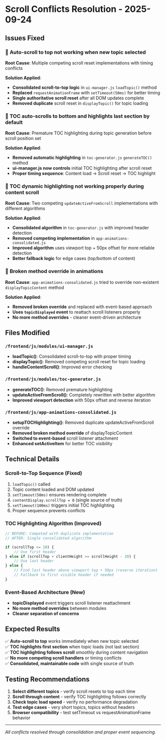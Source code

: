 # Scroll Conflicts Resolution - 2025-09-24

## Issues Fixed

### 🔴 **Auto-scroll to top not working when new topic selected**
**Root Cause**: Multiple competing scroll reset implementations with timing conflicts

**Solution Applied**:
- **Consolidated scroll-to-top logic** in `ui-manager.js` `loadTopic()` method
- **Replaced** `requestAnimationFrame` with `setTimeout(50ms)` for better timing
- **Single authoritative scroll reset** after all DOM updates complete
- **Removed duplicate** scroll reset in `displayTopic()` for topic loading

### 🔴 **TOC auto-scrolls to bottom and highlights last section by default**
**Root Cause**: Premature TOC highlighting during topic generation before scroll position set

**Solution Applied**:
- **Removed automatic highlighting** in `toc-generator.js` `generateTOC()` method
- **ui-manager.js now controls** initial TOC highlighting after scroll reset
- **Proper timing sequence**: Content load → Scroll reset → TOC highlight

### 🔴 **TOC dynamic highlighting not working properly during content scroll**
**Root Cause**: Two competing `updateActiveFromScroll` implementations with different algorithms

**Solution Applied**:
- **Consolidated algorithm** in `toc-generator.js` with improved header detection
- **Removed competing implementation** in `app-animations-consolidated.js`
- **Improved algorithm** uses viewport top + 50px offset for more reliable detection
- **Better fallback logic** for edge cases (top/bottom of content)

### 🔴 **Broken method override in animations**
**Root Cause**: `app-animations-consolidated.js` tried to override non-existent `displayTopicContent` method

**Solution Applied**:
- **Removed broken override** and replaced with event-based approach
- **Uses `topicDisplayed` event** to reattach scroll listeners properly
- **No more method overrides** - cleaner event-driven architecture

## Files Modified

### `/frontend/js/modules/ui-manager.js`
- **loadTopic()**: Consolidated scroll-to-top with proper timing
- **displayTopic()**: Removed competing scroll reset for topic loading
- **handleContentScroll()**: Improved error checking

### `/frontend/js/modules/toc-generator.js`  
- **generateTOC()**: Removed premature highlighting
- **updateActiveFromScroll()**: Completely rewritten with better algorithm
- **Improved viewport detection** with 50px offset and reverse iteration

### `/frontend/js/app-animations-consolidated.js`
- **setupTOCHighlighting()**: Removed duplicate updateActiveFromScroll override
- **Removed broken method override** of displayTopicContent
- **Switched to event-based** scroll listener attachment
- **Enhanced setActiveItem** for better TOC visibility

## Technical Details

### Scroll-to-Top Sequence (Fixed)
1. `loadTopic()` called
2. Topic content loaded and DOM updated
3. `setTimeout(50ms)` ensures rendering complete  
4. `contentDisplay.scrollTop = 0` (single source of truth)
5. `setTimeout(100ms)` triggers initial TOC highlighting
6. Proper sequence prevents conflicts

### TOC Highlighting Algorithm (Improved)
```javascript
// BEFORE: Competed with duplicate implementation
// AFTER: Single consolidated algorithm

if (scrollTop <= 20) {
    // Use first header
} else if (scrollTop + clientHeight >= scrollHeight - 20) {
    // Use last header  
} else {
    // Find last header above viewport top + 50px (reverse iteration)
    // Fallback to first visible header if needed
}
```

### Event-Based Architecture (New)
- **topicDisplayed** event triggers scroll listener reattachment
- **No more method overrides** between modules  
- **Cleaner separation of concerns**

## Expected Results

✅ **Auto-scroll to top** works immediately when new topic selected  
✅ **TOC highlights first section** when topic loads (not last section)  
✅ **TOC highlighting follows scroll** smoothly during content navigation  
✅ **No more competing scroll handlers** or timing conflicts  
✅ **Consolidated, maintainable code** with single source of truth  

## Testing Recommendations

1. **Select different topics** - verify scroll resets to top each time
2. **Scroll through content** - verify TOC highlighting follows correctly  
3. **Check topic load speed** - verify no performance degradation
4. **Test edge cases** - very short topics, topics without headers
5. **Browser compatibility** - test setTimeout vs requestAnimationFrame behavior

---
*All conflicts resolved through consolidation and proper event sequencing.*